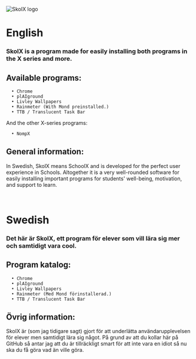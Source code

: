 ![SkolX logo](https://media.discordapp.net/attachments/1232334035309690943/1242517379276083291/skolx.png?ex=664e1ffc&is=664cce7c&hm=5315832f827ee189efc53fa746a1f0f8d57ad316e69f3e73a05638fe6ec40696&=&format=webp&quality=lossless&width=1238&height=501)
# English
### SkolX is a program made for easily installing both programs in the X series and more.
## Available programs:
```
  • Chrome
  • plAIground
  • Livley Wallpapers
  • Rainmeter (With Mond preinstalled.)
  • TTB / Translucent Task Bar
```
And the other X-series programs:
```
  • NompX
```

## General information:
In Swedish, SkolX means SchoolX and is developed for the perfect user experience in Schools.
Altogether it is a very well-rounded software for easily installing important programs for students' well-being, motivation, and support to learn.

‎ 
# Swedish
### Det här är SkolX, ett program för elever som vill lära sig mer och samtidigt vara cool.
## Program katalog:
```
  • Chrome
  • plAIground
  • Livley Wallpapers
  • Rainmeter (Med Mond förinstallerad.)
  • TTB / Translucent Task Bar
```
## Övrig information:
SkolX är (som jag tidigare sagt) gjort för att underlätta användarupplevelsen för elever men samtidigt lära sig något.
På grund av att du kollar här på GitHub så antar jag att du är tillräckligt smart för att inte vara en idiot så nu ska du få göra vad än ville göra.
